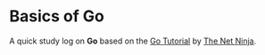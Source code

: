 # Basics of Go

A quick study log on **Go** based on the [Go Tutorial](https://www.youtube.com/watch?v=etSN4X_fCnM&list=PL4cUxeGkcC9gC88BEo9czgyS72A3doDeM) by [The Net Ninja](https://github.com/iamshaunjp).

